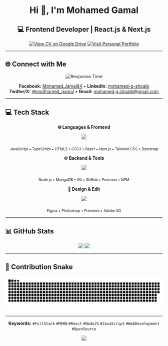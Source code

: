 <h1 align="center">Hi 👋, I'm Mohamed Gamal</h1>
<h2 align="center">💻 Frontend Developer | React.js & Next.js</h2>

<div align="center">
    <a href="https://drive.google.com/file/d/1CJhC5Ku8wie4-CDmyyIMqc4qGEo2Pg6j/view?usp=sharing" target="_blank" rel="noopener noreferrer"><img src="https://img.shields.io/badge/CV-View-003366?style=for-the-badge&logo=googledrive&logoColor=white" alt="View CV on Google Drive"></a> <a href="https://mohamedgamal-loom.vercel.app/" target="_blank" rel="noopener noreferrer"><img src="https://img.shields.io/badge/Portfolio-View-000000?style=for-the-badge&logo=vercel&logoColor=white" alt="Visit Personal Portfolio"></a>
</div>

---

## 🌐 Connect with Me

<p align="center">
  <img src="https://img.shields.io/badge/Response_Time-10_Minutes-009a54?style=for-the-badge&logo=gmail&logoColor=white" alt="Response Time" />
</p>

<p align="center">
  <strong>Facebook:</strong> <a href="https://facebook.com/mohamed.jamal84" target="_blank">Mohamed.Jamal84</a> • 
  <strong>LinkedIn:</strong> <a href="https://linkedin.com/in/mohamed-g-shoaib" target="_blank">mohamed-g-shoaib</a>
  <br>
  <strong>Twitter/X:</strong> <a href="https://x.com/mo0hamed_gamal" target="_blank">@mo0hamed_gamal</a> • 
  <strong>Gmail:</strong> <a href="mailto:mohamed.g.shoaib@gmail.com">mohamed.g.shoaib@gmail.com</a>
</p>

---

## 💻 Tech Stack

<div align="center">

**🌐 Languages & Frontend**
<p align="center">
  <a href="https://go-skill-icons.vercel.app/">
    <img src="https://go-skill-icons.vercel.app/api/icons?i=js,ts,html,css,react,nextjs,tailwind,bootstrap&theme=dark&perline=10&titles=true" />
  </a>
</p>
<p align="center">
  <sub>JavaScript • TypeScript • HTML5 • CSS3 • React • Next.js • Tailwind CSS • Bootstrap</sub>
</p>

**⚙️ Backend & Tools**
<p align="center">
  <a href="https://go-skill-icons.vercel.app/">
    <img src="https://go-skill-icons.vercel.app/api/icons?i=nodejs,mongodb,git,github,postman,npm&theme=dark&perline=10&titles=true" />
  </a>
</p>
<p align="center">
  <sub>Node.js • MongoDB • Git • GitHub • Postman • NPM</sub>
</p>

**🎨 Design & Edit**
<p align="center">
  <a href="https://go-skill-icons.vercel.app/">
    <img src="https://go-skill-icons.vercel.app/api/icons?i=figma,ps,pr,xd&theme=dark&perline=4&titles=true" />
  </a>
</p>
<p align="center">
  <sub>Figma • Photoshop • Premiere • Adobe XD</sub>
</p>

</div>

---

## 📊 GitHub Stats
<div align="center">
  <img src="https://github-readme-stats.vercel.app/api/top-langs/?username=mo0hamed-shoaib&theme=radical&hide_border=true&include_all_commits=true&count_private=true&layout=compact" height="170" />
  <img src="https://nirzak-streak-stats.vercel.app/?user=mo0hamed-shoaib&theme=radical&hide_border=true" height="165"/>
</div>

---

## 🐍 Contribution Snake
<p align="center">
  <img src="https://raw.githubusercontent.com/mo0hamed-shoaib/mo0hamed-shoaib/output/github-contribution-grid-snake-radical.svg" alt="Snake animation" />
</p>

---

<div align="center">
  
  
  **Keywords:** `#FullStack` `#MERN` `#React` `#NodeJS` `#JavaScript` `#WebDevelopment` `#OpenSource`
  
  <img src="https://capsule-render.vercel.app/api?type=waving&color=gradient&customColorList=6,11,20&height=80&section=footer&text=Thanks%20for%20Visiting%20my%20Profile,%20Happy%20Coding%20💗&fontSize=22&fontColor=fff&animation=twinkling" />
</div>
